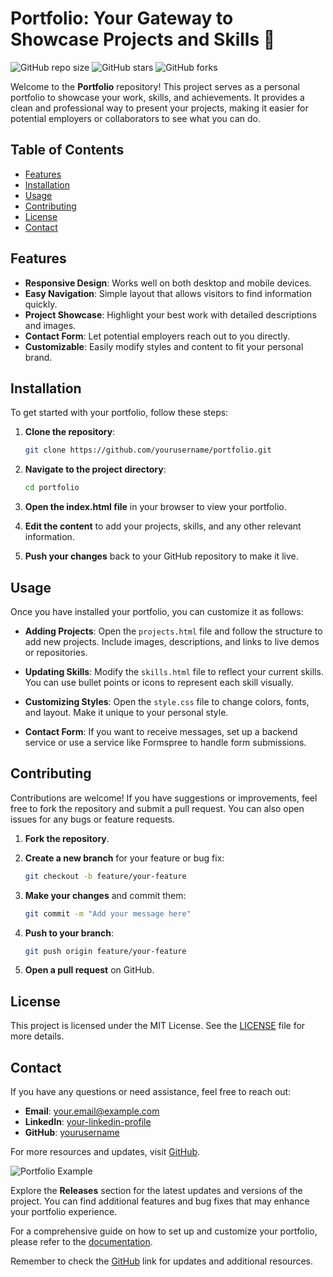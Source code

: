 # Portfolio: Your Gateway to Showcase Projects and Skills 🌟

![GitHub repo size](https://img.shields.io/github/repo-size/yourusername/portfolio)
![GitHub stars](https://img.shields.io/github/stars/yourusername/portfolio)
![GitHub forks](https://img.shields.io/github/forks/yourusername/portfolio)

Welcome to the **Portfolio** repository! This project serves as a personal portfolio to showcase your work, skills, and achievements. It provides a clean and professional way to present your projects, making it easier for potential employers or collaborators to see what you can do.

## Table of Contents

- [Features](#features)
- [Installation](#installation)
- [Usage](#usage)
- [Contributing](#contributing)
- [License](#license)
- [Contact](#contact)

## Features

- **Responsive Design**: Works well on both desktop and mobile devices.
- **Easy Navigation**: Simple layout that allows visitors to find information quickly.
- **Project Showcase**: Highlight your best work with detailed descriptions and images.
- **Contact Form**: Let potential employers reach out to you directly.
- **Customizable**: Easily modify styles and content to fit your personal brand.

## Installation

To get started with your portfolio, follow these steps:

1. **Clone the repository**:

   ```bash
   git clone https://github.com/yourusername/portfolio.git
   ```

2. **Navigate to the project directory**:

   ```bash
   cd portfolio
   ```

3. **Open the index.html file** in your browser to view your portfolio.

4. **Edit the content** to add your projects, skills, and any other relevant information.

5. **Push your changes** back to your GitHub repository to make it live.

## Usage

Once you have installed your portfolio, you can customize it as follows:

- **Adding Projects**: Open the `projects.html` file and follow the structure to add new projects. Include images, descriptions, and links to live demos or repositories.
  
- **Updating Skills**: Modify the `skills.html` file to reflect your current skills. You can use bullet points or icons to represent each skill visually.

- **Customizing Styles**: Open the `style.css` file to change colors, fonts, and layout. Make it unique to your personal style.

- **Contact Form**: If you want to receive messages, set up a backend service or use a service like Formspree to handle form submissions.

## Contributing

Contributions are welcome! If you have suggestions or improvements, feel free to fork the repository and submit a pull request. You can also open issues for any bugs or feature requests.

1. **Fork the repository**.
2. **Create a new branch** for your feature or bug fix:

   ```bash
   git checkout -b feature/your-feature
   ```

3. **Make your changes** and commit them:

   ```bash
   git commit -m "Add your message here"
   ```

4. **Push to your branch**:

   ```bash
   git push origin feature/your-feature
   ```

5. **Open a pull request** on GitHub.

## License

This project is licensed under the MIT License. See the [LICENSE](LICENSE) file for more details.

## Contact

If you have any questions or need assistance, feel free to reach out:

- **Email**: your.email@example.com
- **LinkedIn**: [your-linkedin-profile](https://www.linkedin.com/in/yourprofile)
- **GitHub**: [yourusername](https://github.com/yourusername)

For more resources and updates, visit [GitHub](https://github.com).

![Portfolio Example](https://example.com/portfolio-image.png)

Explore the **Releases** section for the latest updates and versions of the project. You can find additional features and bug fixes that may enhance your portfolio experience.

For a comprehensive guide on how to set up and customize your portfolio, please refer to the [documentation](https://github.com/yourusername/portfolio/wiki).

Remember to check the [GitHub](https://github.com) link for updates and additional resources.